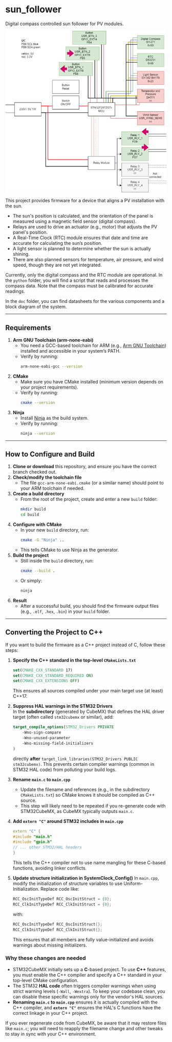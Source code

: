 # sun_follower
Digital compass controlled sun follower for PV modules.

![block diagram](weather_station.drawio.png)

This project provides firmware for a device that aligns a PV installation with the sun.  
- The sun's position is calculated, and the orientation of the panel is measured using a magnetic field sensor (digital compass).  
- Relays are used to drive an actuator (e.g., motor) that adjusts the PV panel's position.  
- A Real-Time Clock (RTC) module ensures that date and time are accurate for calculating the sun’s position.  
- A light sensor is planned to determine whether the sun is actually shining.  
- There are also planned sensors for temperature, air pressure, and wind speed, though they are not yet integrated.  

Currently, only the digital compass and the RTC module are operational. In the `python` folder, you will find a script that reads and processes the compass data. Note that the compass must be calibrated for accurate readings.

In the `doc` folder, you can find datasheets for the various components and a block diagram of the system.

---

## Requirements

1. **Arm GNU Toolchain (arm-none-eabi)**  
   - You need a GCC-based toolchain for ARM (e.g., [Arm GNU Toolchain](https://developer.arm.com/tools-and-software/open-source-software/developer-tools/gnu-toolchain/gnu-rm)) installed and accessible in your system’s PATH.  
   - Verify by running:  
     ```bash
     arm-none-eabi-gcc --version
     ```
2. **CMake**  
   - Make sure you have CMake installed (minimum version depends on your project requirements).  
   - Verify by running:  
     ```bash
     cmake --version
     ```
3. **Ninja**  
   - Install [Ninja](https://ninja-build.org/) as the build system.  
   - Verify by running:  
     ```bash
     ninja --version
     ```

---

## How to Configure and Build

1. **Clone or download** this repository, and ensure you have the correct branch checked out.  
2. **Check/modify the toolchain file**  
   - The file `gcc-arm-none-eabi.cmake` (or a similar name) should point to your ARM toolchain if needed.  
3. **Create a build directory**  
   - From the root of the project, create and enter a new `build` folder:  
     ```bash
     mkdir build
     cd build
     ```
4. **Configure with CMake**  
   - In your new `build` directory, run:  
     ```bash
     cmake -G "Ninja" ..
     ```
   - This tells CMake to use Ninja as the generator.
5. **Build the project**  
   - Still inside the `build` directory, run:  
     ```bash
     cmake --build .
     ```
   - Or simply:  
     ```bash
     ninja
     ```
6. **Result**  
   - After a successful build, you should find the firmware output files (e.g., `.elf`, `.hex`, `.bin`) in your `build` folder.

---

## Converting the Project to C++

If you want to build the firmware as a C++ project instead of C, follow these steps:

1. **Specify the C++ standard in the top-level `CMakeLists.txt`**  
   ```cmake
   set(CMAKE_CXX_STANDARD 17)
   set(CMAKE_CXX_STANDARD_REQUIRED ON)
   set(CMAKE_CXX_EXTENSIONS OFF)
   ```
   This ensures all sources compiled under your main target use (at least) C++17.

2. **Suppress HAL warnings in the STM32 Drivers**  
   In the **subdirectory** (generated by CubeMX) that defines the HAL driver target (often called `stm32cubemx` or similar), add:
   ```cmake
   target_compile_options(STM32_Drivers PRIVATE
       -Wno-sign-compare
       -Wno-unused-parameter
       -Wno-missing-field-initializers
   )
   ```
   directly **after** `target_link_libraries(STM32_Drivers PUBLIC stm32cubemx)`. This prevents certain compiler warnings (common in STM32 HAL code) from polluting your build logs.

3. **Rename `main.c` to `main.cpp`**  
   - Update the filename and references (e.g., in the subdirectory `CMakeLists.txt`) so CMake knows it should be compiled as C++ source.  
   - This step will likely need to be repeated if you re-generate code with STM32CubeMX, as CubeMX typically outputs `main.c`.

4. **Add `extern "C"` around STM32 includes in `main.cpp`**  
   ```cpp
   extern "C" {
   #include "main.h"
   #include "gpio.h"
   // ... other STM32/HAL headers
   }
   ```
   This tells the C++ compiler not to use name mangling for these C-based functions, avoiding linker conflicts.
   
5. **Update structure initialization in SystemClock_Config()**
	In `main.cpp`, modify the initialization of structure variables to use Uniform-Initialization. Replace code like:
    ```cpp
	RCC_OscInitTypeDef RCC_OscInitStruct = {0};
	RCC_ClkInitTypeDef RCC_ClkInitStruct = {0};
	```
	with:

	```cpp
	RCC_OscInitTypeDef RCC_OscInitStruct{};
	RCC_ClkInitTypeDef RCC_ClkInitStruct{};
	```
	This ensures that all members are fully value-initialized and avoids warnings about missing initializers.

### Why these changes are needed

- STM32CubeMX initially sets up a **C**-based project. To use **C++** features, you must enable the C++ compiler and specify a C++ standard in your top-level CMake configuration.  
- The STM32 **HAL code** often triggers compiler warnings when using strict warning levels (`-Wall`, `-Wextra`). To keep your codebase clean, you can disable these specific warnings only for the vendor's HAL sources.  
- **Renaming `main.c` to `main.cpp`** ensures it is actually compiled with the C++ compiler, and **`extern "C"`** ensures the HAL's C functions have the correct linkage in your C++ project.

If you ever regenerate code from CubeMX, be aware that it may restore files like `main.c`; you will need to reapply the filename change and other tweaks to stay in sync with your C++ environment.
